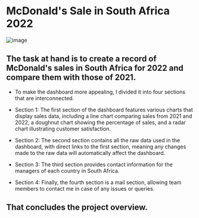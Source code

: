 # McDonald's Sale in South Africa 2022
![image](https://user-images.githubusercontent.com/78611284/232065218-783680cb-de03-415d-95c9-be467a82c2fb.png)
## The task at hand is to create a record of McDonald's sales in South Africa for 2022 and compare them with those of 2021.
- To make the dashboard more appealing, I divided it into four sections that are interconnected.
- Section 1: The first section of the dashboard features various charts that display sales data, including a line chart comparing sales from 2021 and 2022, a doughnut chart showing the percentage of sales, and a radar chart illustrating customer satisfaction.
 
- Section 2: The second section contains all the raw data used in the dashboard, with direct links to the first section, meaning any changes made to the raw data will automatically affect the dashboard.

- Section 3: The third section provides contact information for the managers of each country in South Africa.

- Section 4: Finally, the fourth section is a mail section, allowing team members to contact me in case of any issues or queries.
## That concludes the project overview.
